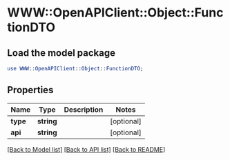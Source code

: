 # WWW::OpenAPIClient::Object::FunctionDTO

## Load the model package
```perl
use WWW::OpenAPIClient::Object::FunctionDTO;
```

## Properties
Name | Type | Description | Notes
------------ | ------------- | ------------- | -------------
**type** | **string** |  | [optional] 
**api** | **string** |  | [optional] 

[[Back to Model list]](../README.md#documentation-for-models) [[Back to API list]](../README.md#documentation-for-api-endpoints) [[Back to README]](../README.md)


